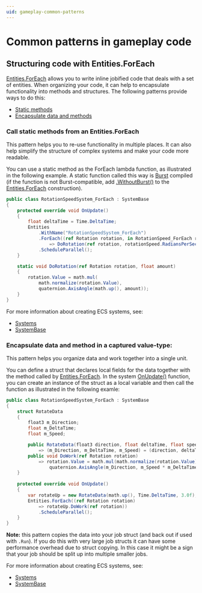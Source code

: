 ```yaml
---
uid: gameplay-common-patterns
---
```


# Common patterns in gameplay code

## Structuring code with Entities.ForEach

[Entities.ForEach] allows you to write inline jobified code that deals with a set of entities. When organizing your code, it can help to encapsulate functionality into methods and structures. The following patterns provide ways to do this:

* [Static methods]
* [Encapsulate data and methods]

<a name="static-methods"></a>
### Call static methods from an Entities.ForEach

This pattern helps you to re-use functionality in multiple places. It can also help simplify the structure of complex systems and make your code more readable.

You can use a static method as the ForEach lambda function, as illustrated in the following example. A static function called this way is [Burst] compiled (if the function is not Burst-compatible, add [.WithoutBurst()] to the [Entities.ForEach] construction).

```csharp
public class RotationSpeedSystem_ForEach : SystemBase
{
    protected override void OnUpdate()
    {
        float deltaTime = Time.DeltaTime;
        Entities
            .WithName("RotationSpeedSystem_ForEach")
            .ForEach((ref Rotation rotation, in RotationSpeed_ForEach rotationSpeed) 
                => DoRotation(ref rotation, rotationSpeed.RadiansPerSecond * deltaTime))
            .ScheduleParallel();
    }

    static void DoRotation(ref Rotation rotation, float amount)
    {
        rotation.Value = math.mul(
            math.normalize(rotation.Value), 
            quaternion.AxisAngle(math.up(), amount));
    }
}
```

For more information about creating ECS systems, see:

* [Systems]
* [SystemBase]

<a name="encapsulation"></a>
### Encapsulate data and method in a captured value-type:

This pattern helps you organize data and work together into a single unit.

You can define a struct that declares local fields for the data together with the method called by [Entities.ForEach]. In the system [OnUpdate()] function, you can create an instance of the struct as a local variable and then call the function as illustrated in the following examle:

```csharp
public class RotationSpeedSystem_ForEach : SystemBase
{
    struct RotateData
    {
        float3 m_Direction;
        float m_DeltaTime;
        float m_Speed;

        public RotateData(float3 direction, float deltaTime, float speed) 
            => (m_Direction, m_DeltaTime, m_Speed) = (direction, deltaTime, speed);
        public void DoWork(ref Rotation rotation) 
            => rotation.Value = math.mul(math.normalize(rotation.Value), 
                quaternion.AxisAngle(m_Direction, m_Speed * m_DeltaTime));
    }
    
    protected override void OnUpdate()
    {
        var rotateUp = new RotateData(math.up(), Time.DeltaTime, 3.0f);
        Entities.ForEach((ref Rotation rotation) 
            => rotateUp.DoWork(ref rotation))
            .ScheduleParallel();
    }
}
```

**Note:** this pattern copies the data into your job struct (and back out if used with `.Run`). If you do this with very large job structs it can have some performance overhead due to struct copying. In this case it might be a sign that your job should be split up into multiple smaller jobs.

For more information about creating ECS systems, see:

* [Systems]
* [SystemBase]


[Burst]: https://docs.unity3d.com/Packages/com.unity.burst@latest/index.html
[Entities.ForEach]: xref:Unity.Entities.SystemBase.Entities
[.WithoutBurst()]: xref:Unity.Entities.SystemBase.Entities
[OnUpdate()]: xref:Unity.Entities.SystemBase.OnUpdate*
[SystemBase]: xref:Unity.Entities.SystemBase
[Systems]: ecs_systems.md
[Static methods]: #static-methods
[Encapsulate data and methods]: #encapsulation
